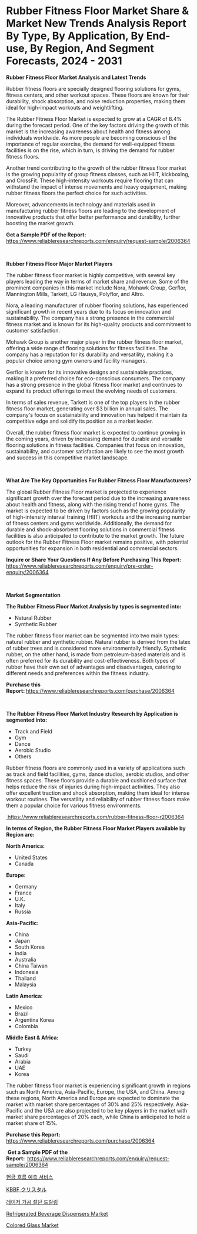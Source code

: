 <p><h1>Rubber Fitness Floor Market Share & Market New Trends Analysis Report By Type, By Application, By End-use, By Region, And Segment Forecasts, 2024 - 2031</h1></p><p><strong>Rubber Fitness Floor Market Analysis and Latest Trends</strong></p>
<p><p>Rubber fitness floors are specially designed flooring solutions for gyms, fitness centers, and other workout spaces. These floors are known for their durability, shock absorption, and noise reduction properties, making them ideal for high-impact workouts and weightlifting.</p><p>The Rubber Fitness Floor Market is expected to grow at a CAGR of 8.4% during the forecast period. One of the key factors driving the growth of this market is the increasing awareness about health and fitness among individuals worldwide. As more people are becoming conscious of the importance of regular exercise, the demand for well-equipped fitness facilities is on the rise, which in turn, is driving the demand for rubber fitness floors.</p><p>Another trend contributing to the growth of the rubber fitness floor market is the growing popularity of group fitness classes, such as HIIT, kickboxing, and CrossFit. These high-intensity workouts require flooring that can withstand the impact of intense movements and heavy equipment, making rubber fitness floors the perfect choice for such activities.</p><p>Moreover, advancements in technology and materials used in manufacturing rubber fitness floors are leading to the development of innovative products that offer better performance and durability, further boosting the market growth.</p></p>
<p><strong>Get a Sample PDF of the Report:&nbsp;</strong> <a href="https://www.reliableresearchreports.com/enquiry/request-sample/2006364">https://www.reliableresearchreports.com/enquiry/request-sample/2006364</a></p>
<p>&nbsp;</p>
<p><strong>Rubber Fitness Floor Major Market Players</strong></p>
<p><p>The rubber fitness floor market is highly competitive, with several key players leading the way in terms of market share and revenue. Some of the prominent companies in this market include Nora, Mohawk Group, Gerflor, Mannington Mills, Tarkett, LG Hausys, Polyflor, and Altro.</p><p>Nora, a leading manufacturer of rubber flooring solutions, has experienced significant growth in recent years due to its focus on innovation and sustainability. The company has a strong presence in the commercial fitness market and is known for its high-quality products and commitment to customer satisfaction.</p><p>Mohawk Group is another major player in the rubber fitness floor market, offering a wide range of flooring solutions for fitness facilities. The company has a reputation for its durability and versatility, making it a popular choice among gym owners and facility managers.</p><p>Gerflor is known for its innovative designs and sustainable practices, making it a preferred choice for eco-conscious consumers. The company has a strong presence in the global fitness floor market and continues to expand its product offerings to meet the evolving needs of customers.</p><p>In terms of sales revenue, Tarkett is one of the top players in the rubber fitness floor market, generating over $3 billion in annual sales. The company's focus on sustainability and innovation has helped it maintain its competitive edge and solidify its position as a market leader.</p><p>Overall, the rubber fitness floor market is expected to continue growing in the coming years, driven by increasing demand for durable and versatile flooring solutions in fitness facilities. Companies that focus on innovation, sustainability, and customer satisfaction are likely to see the most growth and success in this competitive market landscape.</p></p>
<p>&nbsp;</p>
<p><strong>What Are The Key Opportunities For Rubber Fitness Floor Manufacturers?</strong></p>
<p><p>The global Rubber Fitness Floor market is projected to experience significant growth over the forecast period due to the increasing awareness about health and fitness, along with the rising trend of home gyms. The market is expected to be driven by factors such as the growing popularity of high-intensity interval training (HIIT) workouts and the increasing number of fitness centers and gyms worldwide. Additionally, the demand for durable and shock-absorbent flooring solutions in commercial fitness facilities is also anticipated to contribute to the market growth. The future outlook for the Rubber Fitness Floor market remains positive, with potential opportunities for expansion in both residential and commercial sectors.</p></p>
<p><strong>Inquire or Share Your Questions If Any Before Purchasing This Report:</strong> <a href="https://www.reliableresearchreports.com/enquiry/pre-order-enquiry/2006364">https://www.reliableresearchreports.com/enquiry/pre-order-enquiry/2006364</a></p>
<p>&nbsp;</p>
<p><strong>Market Segmentation</strong></p>
<p><strong>The Rubber Fitness Floor Market Analysis by types is segmented into:</strong></p>
<p><ul><li>Natural Rubber</li><li>Synthetic Rubber</li></ul></p>
<p><p>The rubber fitness floor market can be segmented into two main types: natural rubber and synthetic rubber. Natural rubber is derived from the latex of rubber trees and is considered more environmentally friendly. Synthetic rubber, on the other hand, is made from petroleum-based materials and is often preferred for its durability and cost-effectiveness. Both types of rubber have their own set of advantages and disadvantages, catering to different needs and preferences within the fitness industry.</p></p>
<p><strong>Purchase this Report:&nbsp;</strong><a href="https://www.reliableresearchreports.com/purchase/2006364">https://www.reliableresearchreports.com/purchase/2006364</a></p>
<p>&nbsp;</p>
<p><strong>The Rubber Fitness Floor Market Industry Research by Application is segmented into:</strong></p>
<p><ul><li>Track and Field</li><li>Gym</li><li>Dance</li><li>Aerobic Studio</li><li>Others</li></ul></p>
<p><p>Rubber fitness floors are commonly used in a variety of applications such as track and field facilities, gyms, dance studios, aerobic studios, and other fitness spaces. These floors provide a durable and cushioned surface that helps reduce the risk of injuries during high-impact activities. They also offer excellent traction and shock absorption, making them ideal for intense workout routines. The versatility and reliability of rubber fitness floors make them a popular choice for various fitness environments.</p></p>
<p><a href="https://www.reliableresearchreports.com/rubber-fitness-floor-r2006364">&nbsp;https://www.reliableresearchreports.com/rubber-fitness-floor-r2006364</a></p>
<p><strong>In terms of Region, the Rubber Fitness Floor Market Players available by Region are:</strong></p>
<p>
    <p> <strong> North America: </strong>
        <ul>
            <li>United States</li>
            <li>Canada</li>
        </ul>
        </p> 
    <p> <strong> Europe: </strong>
        <ul>
            <li>Germany</li>
            <li>France</li>
            <li>U.K.</li>
            <li>Italy</li>
            <li>Russia</li>
        </ul>
        </p> 
    <p> <strong> Asia-Pacific: </strong>
        <ul>
            <li>China</li>
            <li>Japan</li>
            <li>South Korea</li>
            <li>India</li>
            <li>Australia</li>
            <li>China Taiwan</li>
            <li>Indonesia</li>
            <li>Thailand</li>
            <li>Malaysia</li>
        </ul>
        </p> 
    <p> <strong> Latin America: </strong>
        <ul>
            <li>Mexico</li>
            <li>Brazil</li>
            <li>Argentina Korea</li>
            <li>Colombia</li>
        </ul>
        </p> 
    <p> <strong> Middle East & Africa: </strong>
        <ul>
            <li>Turkey</li>
            <li>Saudi</li>
            <li>Arabia</li>
            <li>UAE</li>
            <li>Korea</li>
        </ul>
    </p>
    </p>
<p><p>The rubber fitness floor market is experiencing significant growth in regions such as North America, Asia-Pacific, Europe, the USA, and China. Among these regions, North America and Europe are expected to dominate the market with market share percentages of 30% and 25% respectively. Asia-Pacific and the USA are also projected to be key players in the market with market share percentages of 20% each, while China is anticipated to hold a market share of 15%.</p></p>
<p><strong>Purchase this Report: </strong><a href="https://www.reliableresearchreports.com/purchase/2006364">https://www.reliableresearchreports.com/purchase/2006364</a></p>
<p>&nbsp;<strong>Get a Sample PDF of the Report:&nbsp;&nbsp;</strong><a href="https://www.reliableresearchreports.com/enquiry/request-sample/2006364">https://www.reliableresearchreports.com/enquiry/request-sample/2006364</a></p>
<p><strong></strong></p>
<p><p><a href="https://medium.com/@treyhettinger2023/%ED%98%84%EA%B8%88-%ED%9D%90%EB%A6%84-%EC%98%88%EC%B8%A1-%EC%84%9C%EB%B9%84%EC%8A%A4-%EC%8B%9C%EC%9E%A5-%EC%A0%90%EC%9C%A0%EC%9C%A8-%EB%B3%80%ED%99%94-%EB%B0%8F-%EC%8B%9C%EC%9E%A5-%EC%84%B1%EC%9E%A5-%EC%B6%94%EC%9D%B4-2024-2031-9bd9a3b2132f">현금 흐름 예측 서비스</a></p><p><a href="https://medium.com/@elishelacruz56456/kbbf-%E3%82%AF%E3%83%AA%E3%82%B9%E3%82%BF%E3%83%AB%E3%83%9E%E3%83%BC%E3%82%B1%E3%83%83%E3%83%88-%E7%AB%B6%E4%BA%89%E5%88%86%E6%9E%90-%E5%B8%82%E5%A0%B4%E5%8B%95%E5%90%91-2031%E5%B9%B4%E3%81%BE%E3%81%A7%E3%81%AE%E4%BA%88%E6%B8%AC-5df0e2483b90">KBBF クリスタル</a></p><p><a href="https://medium.com/@kathyorton6556/%EB%A0%88%EC%9D%B4%EC%A0%80-%EA%B0%80%EA%B3%B5-%EC%A0%88%EB%8B%A8-%EB%93%9C%EB%A6%B4%EB%A7%81-%EC%8B%9C%EC%9E%A5-%EC%8B%9C%EC%9E%A5-cagr-%EC%8B%9C%EC%9E%A5-%EB%8F%99%ED%96%A5-%EB%B0%8F-%EC%84%B1%EC%9E%A5-%EC%A0%84%EB%9E%B5%EC%97%90-%EB%8C%80%ED%95%9C-%ED%86%B5%EC%B0%B0%EB%A0%A5-6443faac07ef">레이저 가공 절단 드릴링</a></p><p><a href="https://www.linkedin.com/pulse/refrigerated-beverage-dispensers-market-forecast-global-pwtte">Refrigerated Beverage Dispensers Market</a></p><p><a href="https://www.linkedin.com/pulse/colored-glass-market-global-insights-sales-trends-2024-0axae">Colored Glass Market</a></p></p>